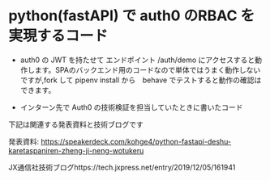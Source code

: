 # python(fastAPI) で auth0 のRBAC を実現するコード

- auth0 の JWT を持たせて エンドポイント /auth/demo にアクセスすると動作します。SPAのバックエンド用のコードなので単体ではうまく動作しないですが,fork して pipenv install から　behave でテストすると動作の確認はできます。

- インターン先で Auth0 の技術検証を担当していたときに書いたコード

下記は関連する発表資料と技術ブログです

発表資料: https://speakerdeck.com/kohge4/python-fastapi-deshu-karetaspaniren-zheng-ji-neng-wotukeru

JX通信社技術ブログhttps://tech.jxpress.net/entry/2019/12/05/161941

